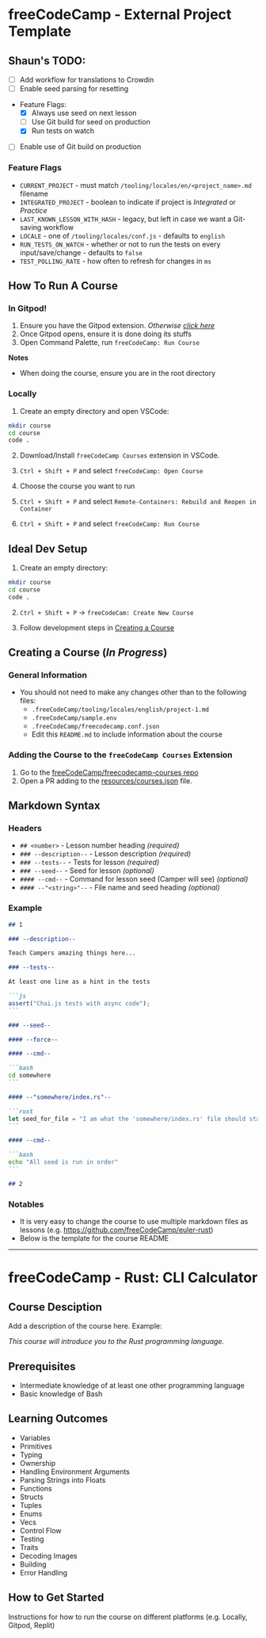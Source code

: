 # freeCodeCamp - External Project Template

## Shaun's TODO:

- [ ] Add workflow for translations to Crowdin
- [ ] Enable seed parsing for resetting
- Feature Flags:
  - [x] Always use seed on next lesson
  - [ ] Use Git build for seed on production
  - [x] Run tests on watch
- [ ] Enable use of Git build on production

### Feature Flags

- `CURRENT_PROJECT` - must match `/tooling/locales/en/<project_name>.md` filename
- `INTEGRATED_PROJECT` - boolean to indicate if project is _Integrated_ or _Practice_
- `LAST_KNOWN_LESSON_WITH_HASH` - legacy, but left in case we want a Git-saving workflow
- `LOCALE` - one of `/tooling/locales/conf.js` - defaults to `english`
- `RUN_TESTS_ON_WATCH` - whether or not to run the tests on every input/save/change - defaults to `false`
- `TEST_POLLING_RATE` - how often to refresh for changes in `ms`

## How To Run A Course

### In Gitpod!

1. Ensure you have the Gitpod extension. _Otherwise [click here](https://gitpod.io/#https://github.com/ShaunSHamilton/external-project)_
2. Once Gitpod opens, ensure it is done doing its stuffs
3. Open Command Palette, run `freeCodeCamp: Run Course`

**Notes**

- When doing the course, ensure you are in the root directory

### Locally

1. Create an empty directory and open VSCode:

```bash
mkdir course
cd course
code .
```

2. Download/Install `freeCodeCamp Courses` extension in VSCode.

3. `Ctrl + Shift + P` and select `freeCodeCamp: Open Course`

4. Choose the course you want to run

5. `Ctrl + Shift + P` and select `Remote-Containers: Rebuild and Reopen in Container`

6. `Ctrl + Shift + P` and select `freeCodeCamp: Run Course`

## Ideal Dev Setup

1. Create an empty directory:

```bash
mkdir course
cd course
code .
```

2. `Ctrl + Shift + P` -> `freeCodeCam: Create New Course`

3. Follow development steps in [Creating a Course](#creating-a-course)

## Creating a Course (_In Progress_)

### General Information

- You should not need to make any changes other than to the following files:
  - `.freeCodeCamp/tooling/locales/english/project-1.md`
  - `.freeCodeCamp/sample.env`
  - `.freeCodeCamp/freecodecamp.conf.json`
  - Edit this `README.md` to include information about the course

### Adding the Course to the `freeCodeCamp Courses` Extension

1. Go to the [freeCodeCamp/freecodecamp-courses repo](https://github.com/freeCodeCamp/freecodecamp-courses)
2. Open a PR adding to the [resources/courses.json](https://github.com/freeCodeCamp/freecodecamp-courses/blob/main/resources/courses.json) file.

## Markdown Syntax

### Headers

- `## <number>` - Lesson number heading _(required)_
- `### --description--` - Lesson description _(required)_
- `### --tests--` - Tests for lesson _(required)_
- `### --seed--` - Seed for lesson _(optional)_
- `#### --cmd--` - Command for lesson seed (Camper will see) _(optional)_
- `#### --"<string>"--` - File name and seed heading _(optional)_

### Example

````markdown
## 1

### --description--

Teach Campers amazing things here...

### --tests--

At least one line as a hint in the tests

```js
assert("Chai.js tests with async code");
```

### --seed--

#### --force--

#### --cmd--

```bash
cd somewhere
```

#### --"somewhere/index.rs"--

```rust
let seed_for_file = "I am what the 'somewhere/index.rs' file should start with'";
```

#### --cmd--

```bash
echo "All seed is run in order"
```

## 2
````

### Notables

- It is very easy to change the course to use multiple markdown files as lessons (e.g. https://github.com/freeCodeCamp/euler-rust)
- Below is the template for the course README

---

# freeCodeCamp - Rust: CLI Calculator

## Course Desciption

Add a description of the course here. Example:

_This course will introduce you to the Rust programming language._

## Prerequisites

- Intermediate knowledge of at least one other programming language
- Basic knowledge of Bash

## Learning Outcomes

- Variables
- Primitives
- Typing
- Ownership
- Handling Environment Arguments
- Parsing Strings into Floats
- Functions
- Structs
- Tuples
- Enums
- Vecs
- Control Flow
- Testing
- Traits
- Decoding Images
- Building
- Error Handling

## How to Get Started

Instructions for how to run the course on different platforms (e.g. Locally, Gitpod, Replit)
